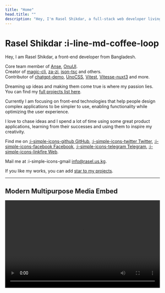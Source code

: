 ```yaml
---
title: "Home"
head.title: ""
description: "Hey, I'm Rasel Shikdar, a full-stack web developer living in Bangladesh. I'm passionate about building open-source packages in the Vue, Nuxt and Vite ecosystems."
---
```


# Rasel Shikdar :i-line-md-coffee-loop

Hey, I am Rasel Shikdar, a front-end developer from Bangladesh.

Core team member of [Anse](https://github.com/anse-app), [OnuUI](https://github.com/onu-ui/onu-ui).<br>
Creator of [magic-cli](https://github.com/vbs-plus/magic-cli), [za-zi](https://github.com/vbs-plus/zi),  [json-tsc](https://github.com/vbs-plus/json-tsc) and others.<br>
Contributor of [chatgpt-demo](https://github.com/ddiu8081/chatgpt-demo), [UnoCSS](https://github.com/unocss/unocss), [Vitest](https://github.com/vitest-dev/vitest), [Vitesse-nuxt3](https://github.com/antfu/vitesse-nuxt3) and more.
 
Dreaming up ideas and making them come true is where my passion lies. You can find my [full projects list here](/projects). 

Currently I am focusing on front-end technologies that help people design complex applications to be simpler to use, enabling functionality while optimizing the user experience.

I love to chase ideas and I spend a lot of time using some great product applications, learning from their successes and using them to inspire my creativity.

Find me on [:i-simple-icons-github GitHub](https://github.com/raselshikdar), [:i-simple-icons-twitter Twitter](https://twitter.com/raselshikdar_), [:i-simple-icons-facebook Facebook](https://www.facebook.com/raselshiikdar), [:i-simple-icons-telegram Telegram](https://t.me/rasel597), [:i-simple-icons-linkfire Web](https://rasel.us.kg).

Mail me at :i-simple-icons-gmail info@rasel.us.kg.

If you like my works, you can add [star to my projects](https://github.com/raselshikdar?tab=repositories).

---

## Modern Multipurpose Media Embed

<link href="https://vjs.zencdn.net/7.18.1/video-js.css" rel="stylesheet" />
<script src="https://vjs.zencdn.net/7.18.1/video.min.js"></script>
<script src="https://cdn.jsdelivr.net/npm/hls.js@latest"></script>

<div class="video-container">
  <video id="video-player" class="video-js" controls preload="auto" width="100%" height="auto">
    <source id="media-source" src="https://www.youtube.com/embed/dQw4w9WgXcQ" type="video/youtube">
    Your browser does not support the video tag.
  </video>
</div>

<script>
  const video = document.getElementById('video-player');
  const mediaSource = document.getElementById('media-source');

  // Function to switch media source
  function updateMediaEmbed(url, type) {
    mediaSource.src = url;
    mediaSource.type = type;
    video.load();
  }

  // Example usage to switch to YouTube, Facebook, or m3u8 stream
  // updateMediaEmbed('https://www.youtube.com/embed/dQw4w9WgXcQ', 'video/youtube'); // YouTube
  // updateMediaEmbed('https://www.facebook.com/plugins/video.php?href=...', 'video/facebook'); // Facebook
  // updateMediaEmbed('https://example.com/path/to/your/video.m3u8', 'application/x-mpegURL'); // m3u8
</script>

<style>
  .video-container {
    position: relative;
    padding-bottom: 56.25%; /* 16:9 Aspect Ratio */
    height: 0;
    overflow: hidden;
    max-width: 100%;
  }

  .video-js {
    position: absolute;
    top: 0;
    left: 0;
    width: 100%;
    height: 100%;
  }
</style>
